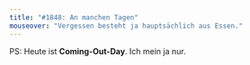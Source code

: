 ```yaml
---
title: "#1848: An manchen Tagen"
mouseover: "Vergessen besteht ja hauptsächlich aus Essen."
---
```


PS:
Heute ist <strong>Coming-Out-Day</strong>. 
Ich mein ja nur.
